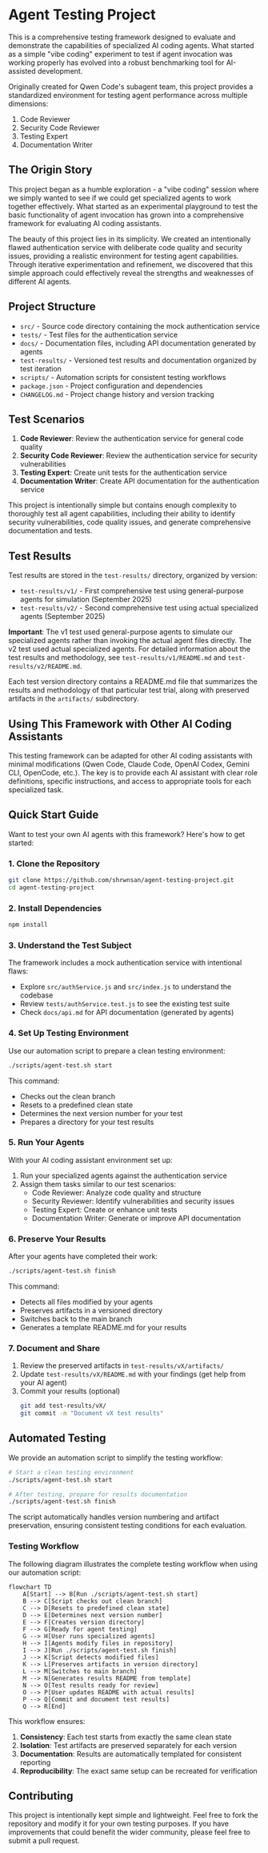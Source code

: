 # Agent Testing Project

This is a comprehensive testing framework designed to evaluate and demonstrate the capabilities of specialized AI coding agents. What started as a simple "vibe coding" experiment to test if agent invocation was working properly has evolved into a robust benchmarking tool for AI-assisted development.

Originally created for Qwen Code's subagent team, this project provides a standardized environment for testing agent performance across multiple dimensions:

1. Code Reviewer
2. Security Code Reviewer
3. Testing Expert
4. Documentation Writer

## The Origin Story

This project began as a humble exploration - a "vibe coding" session where we simply wanted to see if we could get specialized agents to work together effectively. What started as an experimental playground to test the basic functionality of agent invocation has grown into a comprehensive framework for evaluating AI coding assistants.

The beauty of this project lies in its simplicity. We created an intentionally flawed authentication service with deliberate code quality and security issues, providing a realistic environment for testing agent capabilities. Through iterative experimentation and refinement, we discovered that this simple approach could effectively reveal the strengths and weaknesses of different AI agents.

## Project Structure

- `src/` - Source code directory containing the mock authentication service
- `tests/` - Test files for the authentication service
- `docs/` - Documentation files, including API documentation generated by agents
- `test-results/` - Versioned test results and documentation organized by test iteration
- `scripts/` - Automation scripts for consistent testing workflows
- `package.json` - Project configuration and dependencies
- `CHANGELOG.md` - Project change history and version tracking

## Test Scenarios

1. **Code Reviewer**: Review the authentication service for general code quality
2. **Security Code Reviewer**: Review the authentication service for security vulnerabilities
3. **Testing Expert**: Create unit tests for the authentication service
4. **Documentation Writer**: Create API documentation for the authentication service

This project is intentionally simple but contains enough complexity to thoroughly test all agent capabilities, including their ability to identify security vulnerabilities, code quality issues, and generate comprehensive documentation and tests.

## Test Results

Test results are stored in the `test-results/` directory, organized by version:

- `test-results/v1/` - First comprehensive test using general-purpose agents for simulation (September 2025)
- `test-results/v2/` - Second comprehensive test using actual specialized agents (September 2025)

**Important**: The v1 test used general-purpose agents to simulate our specialized agents rather than invoking the actual agent files directly. The v2 test used actual specialized agents. For detailed information about the test results and methodology, see `test-results/v1/README.md` and `test-results/v2/README.md`.

Each test version directory contains a README.md file that summarizes the results and methodology of that particular test trial, along with preserved artifacts in the `artifacts/` subdirectory.

## Using This Framework with Other AI Coding Assistants

This testing framework can be adapted for other AI coding assistants with minimal modifications (Qwen Code, Claude Code, OpenAI Codex, Gemini CLI, OpenCode, etc.). The key is to provide each AI assistant with clear role definitions, specific instructions, and access to appropriate tools for each specialized task.


## Quick Start Guide

Want to test your own AI agents with this framework? Here's how to get started:

### 1. Clone the Repository

```bash
git clone https://github.com/shrwnsan/agent-testing-project.git
cd agent-testing-project
```

### 2. Install Dependencies

```bash
npm install
```

### 3. Understand the Test Subject

The framework includes a mock authentication service with intentional flaws:
- Explore `src/authService.js` and `src/index.js` to understand the codebase
- Review `tests/authService.test.js` to see the existing test suite
- Check `docs/api.md` for API documentation (generated by agents)

### 4. Set Up Testing Environment

Use our automation script to prepare a clean testing environment:

```bash
./scripts/agent-test.sh start
```

This command:
- Checks out the clean branch
- Resets to a predefined clean state
- Determines the next version number for your test
- Prepares a directory for your test results

### 5. Run Your Agents

With your AI coding assistant environment set up:
1. Run your specialized agents against the authentication service
2. Assign them tasks similar to our test scenarios:
   - Code Reviewer: Analyze code quality and structure
   - Security Reviewer: Identify vulnerabilities and security issues
   - Testing Expert: Create or enhance unit tests
   - Documentation Writer: Generate or improve API documentation

### 6. Preserve Your Results

After your agents have completed their work:

```bash
./scripts/agent-test.sh finish
```

This command:
- Detects all files modified by your agents
- Preserves artifacts in a versioned directory
- Switches back to the main branch
- Generates a template README.md for your results

### 7. Document and Share

1. Review the preserved artifacts in `test-results/vX/artifacts/`
2. Update `test-results/vX/README.md` with your findings (get help from your AI agent)
3. Commit your results (optional)
   ```bash
   git add test-results/vX/
   git commit -m "Document vX test results"
   ```

## Automated Testing

We provide an automation script to simplify the testing workflow:

```bash
# Start a clean testing environment
./scripts/agent-test.sh start

# After testing, prepare for results documentation
./scripts/agent-test.sh finish
```

The script automatically handles version numbering and artifact preservation, ensuring consistent testing conditions for each evaluation.

### Testing Workflow

The following diagram illustrates the complete testing workflow when using our automation script:

```mermaid
flowchart TD
    A[Start] --> B[Run ./scripts/agent-test.sh start]
    B --> C[Script checks out clean branch]
    C --> D[Resets to predefined clean state]
    D --> E[Determines next version number]
    E --> F[Creates version directory]
    F --> G[Ready for agent testing]
    G --> H[User runs specialized agents]
    H --> I[Agents modify files in repository]
    I --> J[Run ./scripts/agent-test.sh finish]
    J --> K[Script detects modified files]
    K --> L[Preserves artifacts in version directory]
    L --> M[Switches to main branch]
    M --> N[Generates results README from template]
    N --> O[Test results ready for review]
    O --> P[User updates README with actual results]
    P --> Q[Commit and document test results]
    Q --> R[End]
```

This workflow ensures:
1. **Consistency**: Each test starts from exactly the same clean state
2. **Isolation**: Test artifacts are preserved separately for each version
3. **Documentation**: Results are automatically templated for consistent reporting
4. **Reproducibility**: The exact same setup can be recreated for verification

## Contributing

This project is intentionally kept simple and lightweight. Feel free to fork the repository and modify it for your own testing purposes. If you have improvements that could benefit the wider community, please feel free to submit a pull request.
